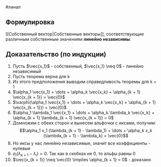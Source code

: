#линал 
## Формулировка
[[Собственный вектор|Собственные векторы]], соответствующие различным собственным значениям **линейно независимы**.
## Доказательство (по индукции)
1. Пусть $\vec{x_1}$ - собственный, $\vec{x_1} \neq 0$ - линейно независимый
2. Пусть теорема верна для k
3. Из этого предположения выводим справедливость теоремы для k + 1
4. $\alpha_1 \vec{x_1} + \dots + \alpha_k \vec{x_k} + \alpha_{k + 1} \vec{x_{k + 1}} = \vec{0}$
5. $\varphi(\alpha_1 \vec{x_1} + \dots + \alpha_k \vec{x_k} + \alpha_{k + 1} \vec{x_{k + 1}}) = \vec{0}$
6. $\alpha_1 \lambda_1 \vec{x_1} + \dots + \alpha_k \lambda_k \vec{x_k} + \alpha_{k + 1} \lambda_{k + 1} \vec{x_{k + 1}} = 0$
7. Домножим с обеих сторон и вынесем альфочки с иксами, получим: $$\alpha_1 x_1 (\lambda_{k + 1} - \lambda_1) + \dots + \alpha_k x_k (\lambda_{k + 1} - \lambda_k) = \vec{0}$$
8. Но иксы у нас линейно независимые, значит все коэффициенты - нулевые
9. $\alpha_i (\lambda_{k + 1} - \lambda_i) = 0$. Так как в скобках не 0, то альфы равны 0
10. $\vec{x_{k + 1}} \neq \vec{0} \implies \alpha_{k + 1} = 0$ - доказано